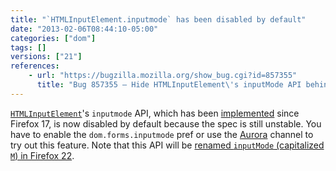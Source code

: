 ```yaml
---
title: "`HTMLInputElement.inputmode` has been disabled by default"
date: "2013-02-06T08:44:10-05:00"
categories: ["dom"]
tags: []
versions: ["21"]
references:
    - url: "https://bugzilla.mozilla.org/show_bug.cgi?id=857355"
      title: "Bug 857355 – Hide HTMLInputElement\'s inputMode API behind a pref and only turn it on for Aurora/Nightly"
---
```

[`HTMLInputElement`](https://developer.mozilla.org/docs/Web/API/HTMLInputElement)'s `inputmode` API, which has been [implemented](https://bugzilla.mozilla.org/show_bug.cgi?id=746142) since Firefox 17, is now disabled by default because the spec is still unstable. You have to enable the `dom.forms.inputmode` pref or use the [Aurora](https://www.mozilla.org/firefox/aurora/) channel to try out this feature. Note that this API will be [renamed `inputMode` (capitalized `M`) in Firefox 22](https://www.fxsitecompat.com/en-CA/docs/2013/htmlmediaelement-crossorigin-and-htmlinputelement-inputmode-have-been-renamed/).
